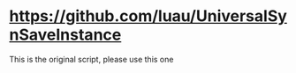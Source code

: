 # https://github.com/luau/UniversalSynSaveInstance
This is the original script, please use this one
